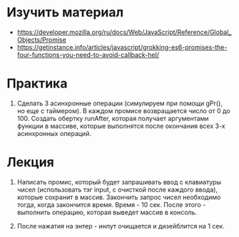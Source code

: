 # Изучить материал
+ https://developer.mozilla.org/ru/docs/Web/JavaScript/Reference/Global_Objects/Promise
+ https://getinstance.info/articles/javascript/grokking-es6-promises-the-four-functions-you-need-to-avoid-callback-hel/

# Практика


1) Сделать 3 асинхронные операции (симулируем при помощи gPr(), но еще с таймером).
В каждом промисе возвращается число от 0 до 100. Создать обертку runAfter, которая получает аргументами функции в массиве, которые выполнятся после окончания всех 3-х асинхронных операций.

# Лекция

1) Написать промис, который будет запрашивать ввод с клавиатуры чисел (использовать тэг input, с очисткой после каждого ввода), которые сохранит в массив. Закончить запрос чисел необходимо тогда, когда закончится время. Время - 10 сек. После этого - выполнить операцию, которая выведет массив в консоль.

2) После нажатия на энтер - инпут очищается и дизейблится на 1 сек.